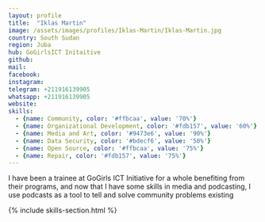 ```yaml
---
layout: profile
title:  "Iklas Martin"
image: /assets/images/profiles/Iklas-Martin/Iklas-Martin.jpg
country: South Sudan
region: Juba
hub: GoGirlsICT Initaitive
github:
mail:
facebook: 
instagram: 
telegram: +211916139905
whatsapp: +211916139905
website:
skills:
  - {name: Community, color: '#ffbcaa', value: '70%'}
  - {name: Organizational Development, color: '#fdb157', value: '60%'}
  - {name: Media and Art, color: '#9473e6', value: '90%'}
  - {name: Data Security, color: '#bdecf6', value: '50%'}
  - {name: Open Source, color: '#ffbcaa', value: '75%'}
  - {name: Repair, color: '#fdb157', value: '75%'}
---
```


I have been a trainee at GoGirls ICT Initiative for a whole benefiting from their programs, and now that I have some skills in media and podcasting, I use podcasts as a tool to tell and solve community problems existing

{% include skills-section.html %}